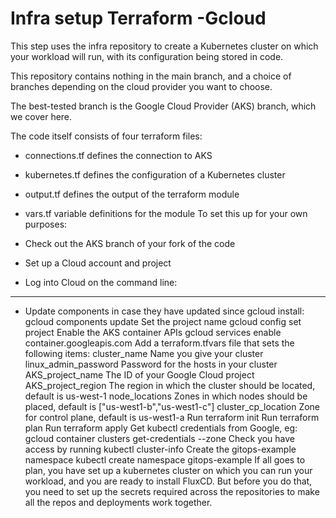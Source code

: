 # Infra setup Terraform -Gcloud

This step uses the infra repository to create a Kubernetes cluster on which your workload will run, with its configuration being stored in code.

This repository contains nothing in the main branch, and a choice of branches depending on the cloud provider you want to choose.

The best-tested branch is the Google Cloud Provider (AKS) branch, which we cover here.

The code itself consists of four terraform files:

* connections.tf
defines the connection to AKS
* kubernetes.tf
defines the configuration of a Kubernetes cluster
* output.tf
defines the output of the terraform module
* vars.tf
variable definitions for the module
To set this up for your own purposes:

* Check out the AKS branch of your fork of the code
* Set up a Cloud account and project
* Log into Cloud on the command line:
************
* Update components in case they have updated since gcloud install:
gcloud components update
Set the project name
gcloud config set project <AKS PROJECT NAME>
Enable the AKS container APIs
gcloud services enable container.googleapis.com
Add a terraform.tfvars file that sets the following items:
cluster_name
Name you give your cluster
linux_admin_password
Password for the hosts in your cluster
AKS_project_name
The ID of your Google Cloud project
AKS_project_region
The region in which the cluster should be located, default is us-west-1
node_locations
Zones in which nodes should be placed, default is ["us-west1-b","us-west1-c"]
cluster_cp_location
Zone for control plane, default is us-west1-a
Run terraform init
Run terraform plan
Run terraform apply
Get kubectl credentials from Google, eg:
gcloud container clusters get-credentials <CLUSTER NAME> --zone <CLUSTER CP LOCATION>
Check you have access by running kubectl cluster-info
Create the gitops-example namespace
kubectl create namespace gitops-example
If all goes to plan, you have set up a kubernetes cluster on which you can run your workload, and you are ready to install FluxCD. But before you do that, you need to set up the secrets required across the repositories to make all the repos and deployments work together.

